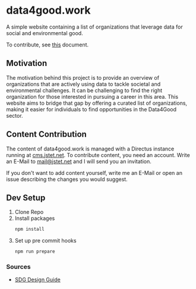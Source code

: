 # data4good.work

A simple website containing a list of organizations that leverage data for social and environmental good.

To contribute, see [this](https://github.com/jstet/data4good.work) document.

## Motivation

The motivation behind this project is to provide an overview of organizations that are actively using data to tackle societal and environmental challenges. It can be challenging to find the right organization for those interested in pursuing a career in this area. This website aims to bridge that gap by offering a curated list of organizations, making it easier for individuals to find opportunities in the Data4Good sector.

## Content Contribution

The content of data4good.work is managed with a Directus instance running at [cms.jstet.net](https://cms.jstet.net). To contribute content, you need an account. Write an E-Mail to mail@jstet.net and I will send you an invitation. 

If you don't want to add content yourself, write me an E-Mail or open an issue describing the changes you would suggest.

## Dev Setup

1. Clone Repo
2. Install packages
    ``` bash
    npm install
    ```
3. Set up pre commit hooks
    ``` bash
    npm run prepare
    ```



### Sources

- [SDG Design Guide](https://www.un.org/sustainabledevelopment/wp-content/uploads/2019/01/SDG_Guidelines_AUG_2019_Final.pdf)







